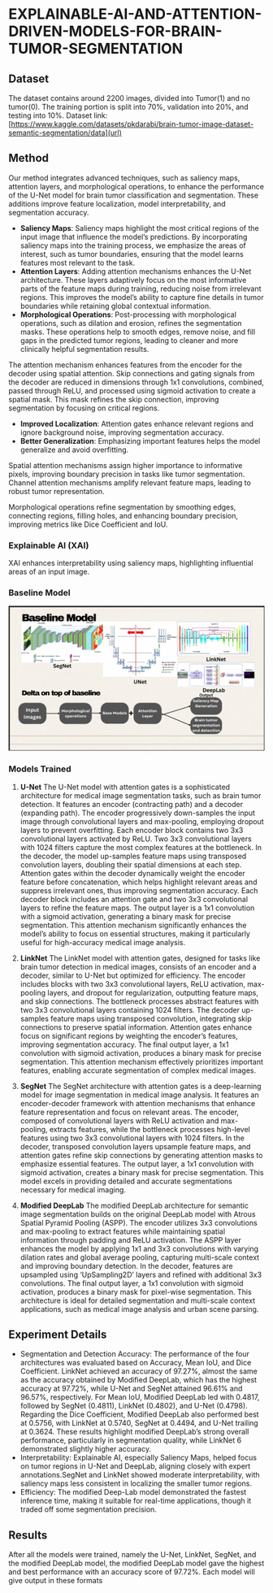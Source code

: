 # EXPLAINABLE-AI-AND-ATTENTION-DRIVEN-MODELS-FOR-BRAIN-TUMOR-SEGMENTATION
## Dataset
The dataset contains around 2200 images, divided into Tumor(1) and no tumor(0). The training portion is split into 70%, validation into 20%, and testing into 10%.
Dataset link: [https://www.kaggle.com/datasets/pkdarabi/brain-tumor-image-dataset-semantic-segmentation/data](url)

## Method
Our method integrates advanced techniques, such as saliency maps, attention layers, and morphological operations, to enhance the performance of the U-Net model for brain tumor classification and segmentation. These additions improve feature localization, model interpretability, and segmentation accuracy.

+ **Saliency Maps**: Saliency maps highlight the most critical regions of the input image that influence the model’s predictions. By incorporating saliency maps into the training process, we emphasize the areas of interest, such as tumor boundaries, ensuring that the model learns features most relevant to the task.
+ **Attention Layers**: Adding attention mechanisms enhances the U-Net architecture. These layers adaptively focus on the most informative parts of the feature maps during training, reducing noise from irrelevant regions. This improves the model’s ability to capture fine details in tumor boundaries while retaining global contextual information.
+ **Morphological Operations**: Post-processing with morphological operations, such as dilation and erosion, refines the segmentation masks. These operations help to smooth edges, remove noise, and fill gaps in the predicted tumor regions, leading to cleaner and more clinically helpful segmentation results.

The attention mechanism enhances features from the encoder for the decoder using spatial attention. Skip connections and gating signals from the decoder are reduced in dimensions through 1x1 convolutions, combined, passed through ReLU, and processed using sigmoid activation to create a spatial mask. This mask refines the skip connection, improving segmentation by focusing on critical regions.

+ **Improved Localization**: Attention gates enhance relevant regions and ignore background noise, improving segmentation accuracy.
+ **Better Generalization**: Emphasizing important features helps the model generalize and avoid overfitting.

Spatial attention mechanisms assign higher importance to informative pixels, improving boundary precision in tasks like tumor segmentation. Channel attention mechanisms amplify relevant feature maps, leading to robust tumor representation.

Morphological operations refine segmentation by smoothing edges, connecting regions, filling holes, and enhancing boundary precision, improving metrics like Dice Coefficient and IoU.

### Explainable AI (XAI)
XAI enhances interpretability using saliency maps, highlighting influential areas of an input image.
### Baseline Model
![Example Image](./Images/baselinemodel.png)
### Models Trained
1. **U-Net**
   The U-Net model with attention gates is a sophisticated architecture for medical image segmentation tasks, such as brain tumor detection. It features an encoder (contracting path) and a decoder (expanding path). The encoder progressively down-samples the input image through convolutional layers and max-pooling, employing dropout layers to prevent overfitting. Each encoder block contains two 3x3 convolutional layers activated by ReLU. Two 3x3 convolutional layers with 1024 filters capture the most complex features at the bottleneck. In the decoder, the model up-samples feature maps using transposed convolution layers, doubling their spatial dimensions at each step. Attention gates within the decoder dynamically weight the encoder feature before concatenation, which helps highlight relevant areas and suppress irrelevant ones, thus improving segmentation accuracy. Each decoder block includes an attention gate and two 3x3 convolutional layers to refine the feature maps. The output layer is a 1x1 convolution with a sigmoid activation, generating a binary mask for precise segmentation. This attention mechanism significantly enhances the model’s ability to focus on essential structures, making it particularly useful for high-accuracy medical image analysis.
2. **LinkNet**
   The LinkNet model with attention gates, designed for tasks like brain tumor detection in medical images, consists of an encoder and a decoder, similar to U-Net but optimized for efficiency. The encoder includes blocks with two 3x3 convolutional layers, ReLU activation, max-pooling layers, and dropout for regularization, outputting feature maps, and skip connections. The bottleneck processes abstract features with two 3x3 convolutional layers containing 1024 filters. The decoder up-samples feature maps using transposed convolution, integrating skip connections to preserve spatial information. Attention gates enhance focus on significant regions by weighting the encoder’s features, improving segmentation accuracy. The final output layer, a 1x1 convolution with sigmoid activation, produces a binary mask for precise segmentation. This attention mechanism effectively prioritizes important features, enabling accurate segmentation of complex medical images.

3. **SegNet**
   The SegNet architecture with attention gates is a deep-learning model for image segmentation in medical image analysis. It features an encoder-decoder framework with attention mechanisms that enhance feature representation and focus on relevant areas. The encoder, composed of convolutional layers with ReLU activation and max-pooling, extracts features, while the bottleneck processes high-level features using two 3x3 convolutional layers with 1024 filters. In the decoder, transposed convolution layers upsample feature maps, and attention gates refine skip connections by generating attention masks to emphasize essential features. The output layer, a 1x1 convolution with sigmoid activation, creates a binary mask for precise segmentation. This model excels in providing detailed and accurate segmentations necessary for medical imaging.

4. **Modified DeepLab**
 The modified DeepLab architecture for semantic image segmentation builds on the original DeepLab model with Atrous Spatial Pyramid Pooling (ASPP). The encoder utilizes 3x3 convolutions and max-pooling to extract features while maintaining spatial information through padding and ReLU activation. The ASPP layer enhances the model by applying 1x1 and 3x3 convolutions with varying dilation rates and global average pooling, capturing multi-scale context and improving boundary detection. In the decoder, features are upsampled using ‘UpSampling2D’ layers and refined with additional 3x3 convolutions. The final output layer, a 1x1 convolution with sigmoid activation, produces a binary mask for pixel-wise segmentation. This architecture is ideal for detailed segmentation and multi-scale context applications, such as medical image analysis and urban scene parsing.

## Experiment Details
+ Segmentation and Detection Accuracy: The performance of the four architectures was evaluated based on Accuracy, Mean IoU, and Dice Coefficient. LinkNet achieved an accuracy of 97.27%, almost the same as the accuracy obtained by Modified DeepLab, which has the highest accuracy at 97.72%, while U-Net and SegNet attained 96.61% and 96.57%, respectively. For Mean IoU, Modified DeepLab led with 0.4817, followed by SegNet (0.4811), LinkNet (0.4802), and U-Net (0.4798). Regarding the Dice Coefficient, Modified DeepLab also performed best at 0.5756, with LinkNet at 0.5740, SegNet at 0.4494, and U-Net trailing at 0.3624. These results highlight modified DeepLab’s strong overall performance, particularly in segmentation quality, while LinkNet 6 demonstrated slightly higher accuracy. 
+ Interpretability: Explainable AI, especially Saliency Maps, helped focus on tumor regions in U-Net and DeepLab, aligning closely with expert annotations.SegNet and LinkNet showed moderate interpretability, with saliency maps less consistent in localizing the smaller tumor regions.
+ Efficiency: The modified Deep-Lab model demonstrated the fastest inference time, making it suitable for real-time applications, though it traded off some segmentation precision.

## Results
 After all the models were trained, namely the U-Net, LinkNet, SegNet, and the modified DeepLab  model, the modified DeepLab model gave the highest and best performance with an accuracy score of 97.72%. Each model will give output in these formats
 
